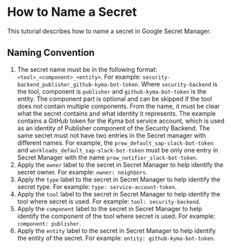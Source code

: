 # How to Name a Secret

This tutorial describes how to name a secret in Google Secret Manager.

## Naming Convention

1. The secret name must be in the following format: `<tool>_<component>_<entity>`. For example: `security-backend_publisher_github-kyma-bot-token`. Where `security-backend` is the tool, component is `publisher` and `github-kyma-bot-token` is the entity. The component part is optional and can be skipped if the tool does not contain multiple components.
   From the name, it must be clear what the secret contains and what identity it represents. The example contains a GitHub token for the Kyma bot service account, which is used as an identity of Publisher component of the  Security Backend.
   The same secret must not have two entries in the Secret manager with different names. For example, the `prow_default_sap-slack-bot-token` and `workloads_default_sap-slack-bot-token` must be only one entry in Secret Manager with the name `prow_notifier_slack-bot-token`.
2. Apply the `owner` label to the secret in Secret Manager to help identify the secret owner. For example: `owner: neighbors`.
3. Apply the `type` label to the secret in Secret Manager to help identify the secret type. For example: `type: service-account-token`.
4. Apply the `tool` label to the secret in Secret Manager to help identify the tool where secret is used. For example: `tool: security-backend`.
5. Apply the `component` label to the secret in Secret Manager to help identify the component of the tool where secret is used. For example: `component: publisher`.
6. Apply the `entity` label to the secret in Secret Manager to help identify the entity of the secret. For example: `entity: github-kyma-bot-token`.
